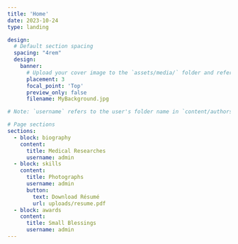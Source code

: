 ```yaml
---
title: 'Home'
date: 2023-10-24
type: landing

design:
  # Default section spacing
  spacing: "4rem"
  design:
    banner:
      # Upload your cover image to the `assets/media/` folder and reference it here
      placement: 3
      focal_point: 'Top'
      preview_only: false
      filename: MyBackground.jpg

# Note: `username` refers to the user's folder name in `content/authors/`

# Page sections
sections:
  - block: biography
    content:
      title: Medical Researches
      username: admin
  - block: skills
    content:
      title: Photographs
      username: admin
      button:
        text: Download Résumé
        url: uploads/resume.pdf
  - block: awards
    content:
      title: Small Blessings
      username: admin
---
```

